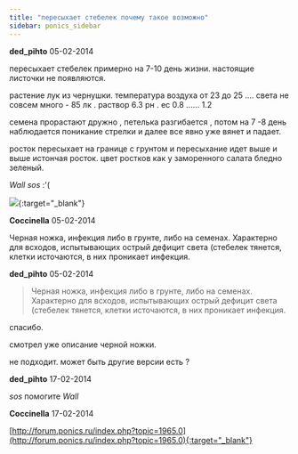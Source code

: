 ```yaml
---
title: "пересыхает стебелек почему такое возможно"
sidebar: ponics_sidebar
---
```


**ded_pihto** 05-02-2014

пересыхает стебелек примерно на 7-10 день жизни. настоящие листочки не появляются.

растение лук из чернушки. температура воздуха от 23 до 25 .... света не совсем много - 85 лк . раствор 6.3 рн . ес 0.8 ...... 1.2 

семена прорастают дружно , петелька разгибается , потом на 7 -8 день наблюдается поникание стрелки и далее все явно уже вянет и падает. 

росток пересыхает на границе с грунтом и пересыхание идет выше и выше истончая росток. цвет ростков как у заморенного салата бледно зеленый.

*Wall* *sos* :&#039;(

[![](/attachimages/14865_росток.png)](https://t.me/ponics_ru_files/11773){:target="_blank"}

**Coccinella** 05-02-2014

Черная ножка, инфекция либо в грунте, либо на семенах. Характерно для всходов, испытывающих острый дефицит света (стебелек тянется, клетки источаются, в них проникает инфекция.


**ded_pihto** 05-02-2014

> Черная ножка, инфекция либо в грунте, либо на семенах. Характерно для всходов, испытывающих острый дефицит света (стебелек тянется, клетки источаются, в них проникает инфекция.

спасибо. 

смотрел уже описание черной ножки. 

не подходит. может быть другие версии есть ?


**ded_pihto** 17-02-2014

 *sos* помогите *Wall*


**Coccinella** 17-02-2014

[http://forum.ponics.ru/index.php?topic=1965.0](http://forum.ponics.ru/index.php?topic=1965.0){:target="_blank"}



